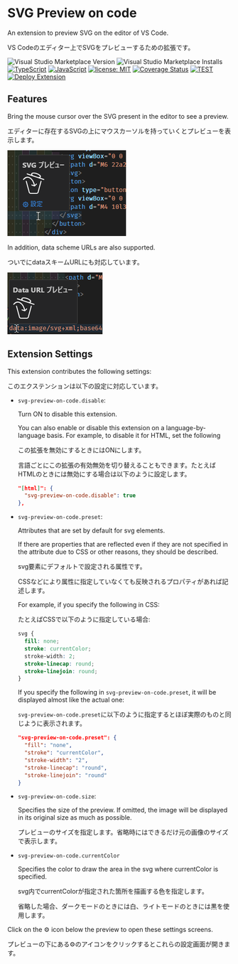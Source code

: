 # SVG Preview on code

An extension to preview SVG on the editor of VS Code.

VS Codeのエディター上でSVGをプレビューするための拡張です。

![Visual Studio Marketplace Version](https://img.shields.io/visual-studio-marketplace/v/sugoroku-y.svg-preview-on-code)
![Visual Studio Marketplace Installs](https://img.shields.io/visual-studio-marketplace/i/sugoroku-y.svg-preview-on-code)
[![TypeScript](https://img.shields.io/badge/-TypeScript-404040.svg?logo=TypeScript)](https://www.typescriptlang.org/)
[![JavaScript](https://img.shields.io/badge/-JavaScript-404040.svg?logo=javascript)](https://developer.mozilla.org/en-US/docs/Web/JavaScript)
[![license: MIT](https://img.shields.io/badge/license-MIT-blue.svg?style=flat)](./LICENSE)
[![Coverage Status](https://coveralls.io/repos/github/sugoroku-y/svg-preview-on-code/badge.svg)](https://coveralls.io/github/sugoroku-y/svg-preview-on-code)
[![TEST](https://github.com/sugoroku-y/svg-preview-on-code/actions/workflows/test.yml/badge.svg)](https://github.com/sugoroku-y/svg-preview-on-code/actions/workflows/test.yml)
[![Deploy Extension](https://github.com/sugoroku-y/svg-preview-on-code/actions/workflows/deploy.yml/badge.svg)](https://github.com/sugoroku-y/svg-preview-on-code/actions/workflows/deploy.yml)

## Features

Bring the mouse cursor over the SVG present in the editor to see a preview.

エディターに存在するSVGの上にマウスカーソルを持っていくとプレビューを表示します。

![svg](images/svg.png)

In addition, data scheme URLs are also supported.

ついでにdataスキームURLにも対応しています。

![data scheme](images/data-scheme.png)

## Extension Settings

This extension contributes the following settings:

このエクステンションは以下の設定に対応しています。

- `svg-preview-on-code.disable`:

  Turn ON to disable this extension.

   You can also enable or disable this extension on a language-by-language basis. For example, to disable it for HTML, set the following

  この拡張を無効にするときにはONにします。

  言語ごとにこの拡張の有効無効を切り替えることもできます。たとえばHTMLのときには無効にする場合は以下のように設定します。

  ```json
  "[html]": {
    "svg-preview-on-code.disable": true
  },
  ```

- `svg-preview-on-code.preset`:

  Attributes that are set by default for svg elements.

  If there are properties that are reflected even if they are not specified in the attribute due to CSS or other reasons, they should be described.

  svg要素にデフォルトで設定される属性です。

  CSSなどにより属性に指定していなくても反映されるプロパティがあれば記述します。

  For example, if you specify the following in CSS:

  たとえばCSSで以下のように指定している場合:

  ```css
  svg {
    fill: none;
    stroke: currentColor;
    stroke-width: 2;
    stroke-linecap: round;
    stroke-linejoin: round;
  }
  ```

  If you specify the following in `svg-preview-on-code.preset`, it will be displayed almost like the actual one:

  `svg-preview-on-code.preset`に以下のように指定するとほぼ実際のものと同じように表示されます。

  ```json
  "svg-preview-on-code.preset": {
    "fill": "none",
    "stroke": "currentColor",
    "stroke-width": "2",
    "stroke-linecap": "round",
    "stroke-linejoin": "round"
  }
  ```

- `svg-preview-on-code.size`:

  Specifies the size of the preview. If omitted, the image will be displayed in its original size as much as possible.

  プレビューのサイズを指定します。省略時にはできるだけ元の画像のサイズで表示します。

- `svg-preview-on-code.currentColor`

  Specifies the color to draw the area in the svg where currentColor is specified.

  svg内でcurrentColorが指定された箇所を描画する色を指定します。

  省略した場合、ダークモードのときには白、ライトモードのときには黒を使用します。

Click on the ⚙ icon below the preview to open these settings screens.

プレビューの下にある⚙のアイコンをクリックするとこれらの設定画面が開きます。
